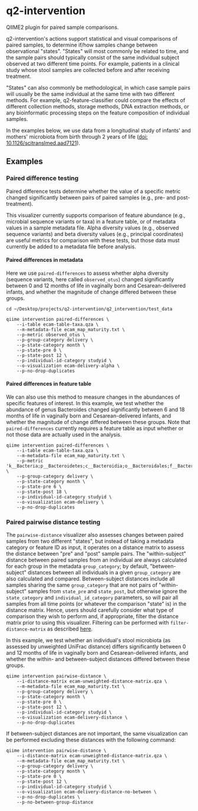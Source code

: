 # q2-intervention
QIIME2 plugin for paired sample comparisons.

q2-intervention's actions support statistical and visual comparisons of paired samples, to determine if/how samples change between observational "states". "States" will most commonly be related to time, and the sample pairs should typically consist of the same individual subject  observed at two different time points. For example, patients in a clinical study whose stool samples are collected before and after receiving treatment.

"States" can also commonly be methodological, in which case sample pairs will usually be the same individual at the same time with two different methods. For example, q2-feature-classifier could compare the effects of different collection methods, storage methods, DNA extraction methods, or any bioinformatic processing steps on the feature composition of individual samples.

In the examples below, we use data from a longitudinal study of infants' and mothers' microbiota from birth through 2 years of life ([doi: 10.1126/scitranslmed.aad7121](http://stm.sciencemag.org/content/8/343/343ra82)).

## Examples

### Paired difference testing

Paired difference tests determine whether the value of a specific metric changed significantly between pairs of paired samples (e.g., pre- and post-treatment).

This visualizer currently supports comparison of feature abundance (e.g., microbial sequence variants or taxa) in a feature table, or of metadata values in a sample metadata file. Alpha diversity values (e.g., observed sequence variants) and beta diversity values (e.g., principal coordinates) are useful metrics for comparison with these tests, but those data must currently be added to a metadata file before analysis.

#### Paired differences in metadata

Here we use `paired-differences` to assess whether alpha diversity (sequence variants, here called `observed_otus`) changed significantly between 0 and 12 months of life in vaginally born and Cesarean-delivered infants, and whether the magnitude of change differed between these groups.

```
cd ~/Desktop/projects/q2-intervention/q2_intervention/test_data

qiime intervention paired-differences \
	--i-table ecam-table-taxa.qza \
	--m-metadata-file ecam_map_maturity.txt \
	--p-metric observed_otus \
	--p-group-category delivery \
	--p-state-category month \
	--p-state-pre 0 \
	--p-state-post 12 \
	--p-individual-id-category studyid \
	--o-visualization ecam-delivery-alpha \
	--p-no-drop-duplicates
```

#### Paired differences in feature table

We can also use this method to measure changes in the abundances of specific features of interest. In this example, we test whether the abundance of genus Bacteroides changed significantly between 6 and 18 months of life in vaginally born and Cesarean-delivered infants, and whether the magnitude of change differed between these groups. Note that `paired-differences` currently requires a feature table as input whether or not those data are actually used in the analysis.

```
qiime intervention paired-differences \
	--i-table ecam-table-taxa.qza \
	--m-metadata-file ecam_map_maturity.txt \
	--p-metric 'k__Bacteria;p__Bacteroidetes;c__Bacteroidia;o__Bacteroidales;f__Bacteroidaceae;g__Bacteroides;s__' \
	--p-group-category delivery \
	--p-state-category month \
	--p-state-pre 6 \
	--p-state-post 18 \
	--p-individual-id-category studyid \
	--o-visualization ecam-delivery \
	--p-no-drop-duplicates
```

### Paired pairwise distance testing

The `pairwise-distance` visualizer also assesses changes between paired samples from two different "states", but instead of taking a metadata category or feature ID as input, it operates on a distance matrix to assess the distance between "pre" and "post" sample pairs. The "within-subject" distance between paired samples from an individual are always calculated for each group in the metadata `group_category`; by default, "between-subject" distances between all individuals in a given `group_category` are also calculated and compared. Between-subject distances include all samples sharing the same `group_category` that are not pairs of "within-subject" samples from `state_pre` and `state_post`, but otherwise ignore the `state_category` and `individual_id_category` parameters, so will pair all samples from all time points (or whatever the comparison "state" is) in the distance matrix. Hence, users should carefully consider what type of comparison they wish to perform and, if appropriate, filter the distance matrix prior to using this visualizer. Filtering can be performed with `filter-distance-matrix` as described [here](https://docs.qiime2.org/2017.5/tutorials/filtering/#filtering-distance-matrices).

In this example, we test whether an individual's stool microbiota (as assessed by unweighted UniFrac distance) differs significantly between 0 and 12 months of life in vaginally born and Cesarean-delivered infants, and whether the within- and between-subject distances differed between these groups. 
```
qiime intervention pairwise-distance \
	--i-distance-matrix ecam-unweighted-distance-matrix.qza \
	--m-metadata-file ecam_map_maturity.txt \
	--p-group-category delivery \
	--p-state-category month \
	--p-state-pre 0 \
	--p-state-post 12 \
	--p-individual-id-category studyid \
	--o-visualization ecam-delivery-distance \
	--p-no-drop-duplicates
```

If between-subject distances are not important, the same visualization can be performed excluding these distances with the following command:
```
qiime intervention pairwise-distance \
	--i-distance-matrix ecam-unweighted-distance-matrix.qza \
	--m-metadata-file ecam_map_maturity.txt \
	--p-group-category delivery \
	--p-state-category month \
	--p-state-pre 0 \
	--p-state-post 12 \
	--p-individual-id-category studyid \
	--o-visualization ecam-delivery-distance-no-between \
	--p-no-drop-duplicates \
	--p-no-between-group-distance
```
